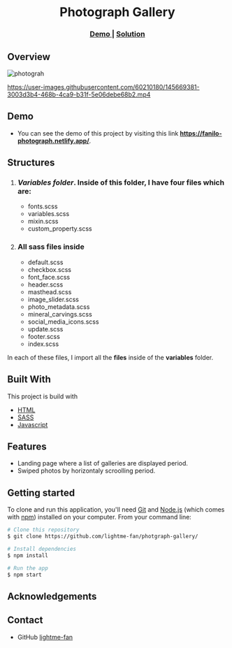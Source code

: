 <h1 align="center">Photograph Gallery</h1>

<div align="center">
  <h3>
    <a href="https://fanilo-photograph.netlify.app/">
      Demo
    </a>
    <span> | </span>
    <a href="https://github.com/lightme-fan/front-end-finals">
      Solution
    </a>
  </h3>
</div>

<!-- OVERVIEW -->

## Overview
![photograh](https://user-images.githubusercontent.com/60210180/145669368-5bed3890-2350-44f3-b5bf-a341edac6840.png)

https://user-images.githubusercontent.com/60210180/145669381-3003d3b4-468b-4ca9-b31f-5e06debe68b2.mp4

## Demo
- You can see the demo of this project by visiting this link **https://fanilo-photograph.netlify.app/**.

## Structures
1. ### *Variables folder*. Inside of this folder, I have four files which are:
    - fonts.scss
    - variables.scss
    - mixin.scss
    - custom_property.scss

1. ### All sass files inside
    - default.scss
    - checkbox.scss
    - font_face.scss
    - header.scss
    - masthead.scss
    - image_slider.scss
    - photo_metadata.scss
    - mineral_carvings.scss
    - social_media_icons.scss
    - update.scss
    - footer.scss
    - index.scss

In each of these files, I import all the **files** inside of the **variables** folder.

## Built With
This project is build with 
  - [HTML](https://developer.mozilla.org/en-US/docs/Web/HTML)
  - [SASS](https://sass-lang.com/)
  - [Javascript](https://javascript.info/)
 
## Features
- Landing page where a list of galleries are displayed period.
- Swiped photos by horizontaly scroolling period.

## Getting started
To clone and run this application, you'll need [Git](https://git-scm.com) and [Node.js](https://nodejs.org/en/download/) (which comes with [npm](http://npmjs.com)) installed on your computer. From your command line:

```bash
# Clone this repository
$ git clone https://github.com/lightme-fan/photgraph-gallery/

# Install dependencies
$ npm install

# Run the app
$ npm start
```

## Acknowledgements

<!-- This section should list any articles or add-ons/plugins that helps you to complete the project. This is optional but it will help you in the future. For example: -->

## Contact
-   GitHub [lightme-fan](https://github.com/lightme-fan)
